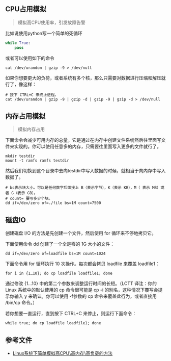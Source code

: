 ## CPU占用模拟

> 模拟高CPU使用率，引发故障告警

比如说使用python写一个简单的死循环
```python
while True:
    pass
```
或者可以使用如下的命令
```shell
cat /dev/urandom | gzip -9 > /dev/null
```
如果你想要更大的负荷，或者系统有多个核，那么只需要对数据进行压缩和解压就行了，像这样：
```shell
# 按下 CTRL+C 来终止进程。
cat /dev/urandom | gzip -9 | gzip -d | gzip -9 | gzip -d > /dev/null
```

## 内存占用模拟

> 模拟内存占用

下面命令会减少可用内存的总量。它是通过在内存中创建文件系统然后往里面写文件来实现的。你可以使用任意多的内存，只需要往里面写入更多的文件就行了。

```shell
mkdir testdir
mount -t ramfs ramfs testdir
```
然后我们切换到这个目录中去向testdir中写入数据的时候，就相当于向内存中写入数据了。
```shell
# bs表示块大小。可以是任何数字后面接上 B（表示字节），K（表示 KB），M（ 表示 MB）或者 G（表示 GB）。
# count= 要写多少个块。
dd if=/dev/zero of=./file bs=1M count=7500
```

## 磁盘IO

创建磁盘 I/O 的方法是先创建一个文件，然后使用 for 循环来不停地拷贝它。

下面使用命令 dd 创建了一个全是零的 1G 大小的文件：

```shell
dd if=/dev/zero of=loadfile bs=1M count=1024
```
下面命令用 for 循环执行 10 次操作。每次都会拷贝 loadfile 来覆盖 loadfile1：

```shell
for i in {1…10}; do cp loadfile loadfile1; done
```
通过修改 {1…10} 中的第二个参数来调整运行时间的长短。（LCTT 译注：你的 Linux 系统中的默认使用的 cp 命令很可能是 cp -i 的别名，这种情况下覆写会提示你输入 y 来确认。你可以使用 -f参数的 cp 命令来覆盖此行为，或者直接用 /bin/cp 命令。）

若你想要一直运行，直到按下 CTRL+C 来停止，则运行下面命令：

```shell
while true; do cp loadfile loadfile1; done
```

## 参考文件

- [Linux系统下简单模拟高CPU\高内存\高负载的方法](https://blog.csdn.net/heavenmark/article/details/82805260)